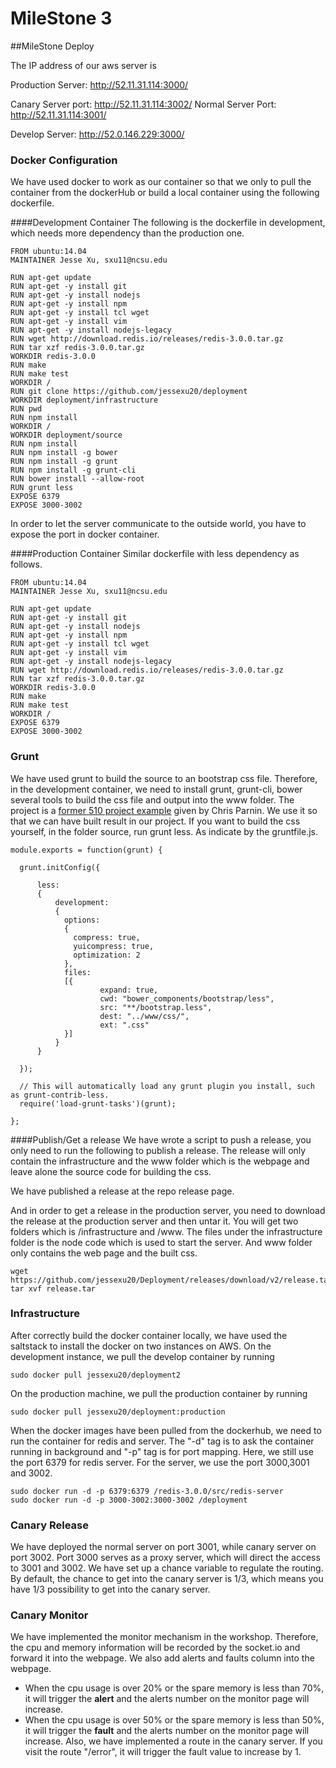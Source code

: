 MileStone 3
=========================
##MileStone Deploy

The IP address of our aws server is 
	
Production Server:	http://52.11.31.114:3000/

Canary Server port: http://52.11.31.114:3002/ <td> Normal Server Port: http://52.11.31.114:3001/

Develop Server: 	http://52.0.146.229:3000/
	
### Docker Configuration
We have used docker to work as our container so that we only to pull the container from the dockerHub or build a local container using the following dockerfile.

####Development Container
The following is the dockerfile in development, which needs more dependency than the production one.

	FROM ubuntu:14.04
	MAINTAINER Jesse Xu, sxu11@ncsu.edu

	RUN apt-get update
	RUN apt-get -y install git
	RUN apt-get -y install nodejs
	RUN apt-get -y install npm
	RUN apt-get -y install tcl wget
	RUN apt-get -y install vim
	RUN apt-get -y install nodejs-legacy
	RUN wget http://download.redis.io/releases/redis-3.0.0.tar.gz
	RUN tar xzf redis-3.0.0.tar.gz
	WORKDIR redis-3.0.0
	RUN make
	RUN make test
	WORKDIR /
	RUN git clone https://github.com/jessexu20/deployment
	WORKDIR deployment/infrastructure 
	RUN pwd
	RUN npm install
	WORKDIR /
	WORKDIR deployment/source
	RUN npm install
	RUN npm install -g bower
	RUN npm install -g grunt
	RUN npm install -g grunt-cli
	RUN bower install --allow-root
	RUN grunt less
	EXPOSE 6379
	EXPOSE 3000-3002

In order to let the server communicate to the outside world, you have to expose the port in docker container.


####Production Container
Similar dockerfile with less dependency as follows.

	FROM ubuntu:14.04
	MAINTAINER Jesse Xu, sxu11@ncsu.edu

	RUN apt-get update
	RUN apt-get -y install git
	RUN apt-get -y install nodejs
	RUN apt-get -y install npm
	RUN apt-get -y install tcl wget
	RUN apt-get -y install vim
	RUN apt-get -y install nodejs-legacy
	RUN wget http://download.redis.io/releases/redis-3.0.0.tar.gz
	RUN tar xzf redis-3.0.0.tar.gz
	WORKDIR redis-3.0.0
	RUN make
	RUN make test
	WORKDIR /
	EXPOSE 6379
	EXPOSE 3000-3002

### Grunt
We have used grunt to build the source to an bootstrap css file. Therefore, in the development container, we need to install grunt, grunt-cli, bower several tools to build the css file and output into the www folder. The project is a [former 510 project example](https://github.ncsu.edu/sxu11/MiniProject1-Template) given by Chris Parnin. We use it so that we can have built result in our project.
If you want to build the css yourself, in the folder source, run grunt less. As indicate by the gruntfile.js.

	module.exports = function(grunt) {

	  grunt.initConfig({

		  less: 
		  {
		      development: 
		      {
		        options: 
		        {
		          compress: true,
		          yuicompress: true,
		          optimization: 2
		        },
		        files: 
		        [{
		  				expand: true,
		  				cwd: "bower_components/bootstrap/less",
		  				src: "**/bootstrap.less",
		  				dest: "../www/css/",
		  				ext: ".css"
		        }]
		      }
		  }

	  });

	  // This will automatically load any grunt plugin you install, such as grunt-contrib-less.
	  require('load-grunt-tasks')(grunt);

	};

	
####Publish/Get a release
We have wrote a script to push a release, you only need to run the following to publish a release. The release will only contain the infrastructure and the www folder which is the webpage and leave alone the source code for building the css.

We have published a release at the repo release page.
	
And in order to get a release in the production server, you need to download the release at the production server and then untar it.
You will get two folders which is /infrastructure and /www. The files under the infrastructure folder is the node code which is used to start the server. And www folder only contains the web page and the built css.

	wget https://github.com/jessexu20/Deployment/releases/download/v2/release.tar
	tar xvf release.tar

### Infrastructure

After correctly build the docker container locally, we have used the saltstack to install the docker on two instances on AWS. On the development instance, we pull the develop container by running
	
	sudo docker pull jessexu20/deployment2
	
On the production machine, we pull the production container by running 
	
	sudo docker pull jessexu20/deployment:production
	
When the docker images have been pulled from the dockerhub, we need to run the container for redis and server. The "-d" tag is to ask the container running in background and "-p" tag is for port mapping. Here, we still use the port 6379 for redis server. For the server, we use the port 3000,3001 and 3002. 
	
	sudo docker run -d -p 6379:6379 /redis-3.0.0/src/redis-server
	sudo docker run -d -p 3000-3002:3000-3002 /deployment

### Canary Release

We have deployed the normal server on port 3001, while canary server on port 3002. Port 3000 serves as a proxy server, which will direct the access to 3001 and 3002. We have set up a chance variable to regulate the routing. By default, the chance to get into the canary server is 1/3, which means you have 1/3 possibility to get into the canary server.


### Canary Monitor

We have implemented the monitor mechanism in the workshop. Therefore, the cpu and memory information will be recorded by the socket.io and forward it into the webpage. We also add alerts and faults column into the webpage. 

* When the cpu usage is over 20% or the spare memory is less than 70%, it will trigger the **alert** and the alerts number on the monitor page will increase. 
* When the cpu usage is over 50% or the spare memory is less than 50%, it will trigger the **fault** and the alerts number on the monitor page will increase. Also, we have implemented a route in the canary server. If you visit the route "/error", it will trigger the fault value to increase by 1.
